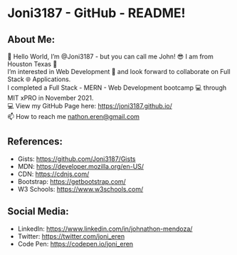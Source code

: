 # Joni3187 - GitHub - README!

## About Me:
 👋 Hello World, I’m @Joni3187 - but you can call me John! 😎 I am from Houston Texas 🤠 
 <br>
 I’m interested in Web Development 👀 and look forward to collaborate on Full Stack 🌐 Applications.
 <br>
 I completed a Full Stack - MERN - Web Development bootcamp 💻 through MIT xPRO in November 2021.
 <br>
 💻 View my GitHub Page here: https://joni3187.github.io/  
 📫 How to reach me nathon.eren@gmail.com

## References: 
- Gists: https://github.com/Joni3187/Gists
- MDN: https://developer.mozilla.org/en-US/
- CDN: https://cdnjs.com/ 
- Bootstrap: https://getbootstrap.com/ 
- W3 Schools: https://www.w3schools.com/ 

## Social Media:
- LinkedIn: https://www.linkedin.com/in/johnathon-mendoza/
- Twitter: https://twitter.com/joni_eren
- Code Pen: https://codepen.io/joni_eren


<!-- Joni3187/Joni3187 is a ✨ special ✨ repository because its `README.md` (this file) appears on your GitHub profile. You can click the Preview link to take a look at your changes. -->
